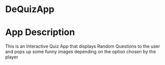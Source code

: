 DeQuizApp
=========

App Description
===============

This is an Interactive Quiz App that displays Random Questions to the
user and pops up some funny images depending on the option chosen by the
player
